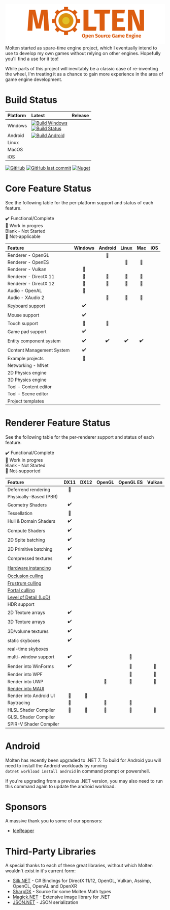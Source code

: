 ![Molten Engine](Images/logo_light_transparent.png)
Molten started as spare-time engine project, which I eventually intend to use to develop my own games without relying on other engines. Hopefully you'll find a use for it too!

While parts of this project will inevitably be a classic case of re-inventing the wheel, I'm treating it as a chance to gain more experience in the area of game engine development. 

# Build Status
| Platform  | Latest | Release  |
| :--------- | :----  | :----   |
| Windows    | [![Build Windows](https://github.com/Syncaidius/MoltenEngine/actions/workflows/build-windows.yml/badge.svg)](https://github.com/Syncaidius/MoltenEngine/actions/workflows/build-windows.yml) <br> [![Build Status](https://dev.azure.com/jyarwood/MoltenEngine/_apis/build/status/MoltenEngine-.NET%20Desktop-CI)](https://dev.azure.com/jyarwood/MoltenEngine/_build/latest?definitionId=2)   | |
| Android    | [![Build Android](https://github.com/Syncaidius/MoltenEngine/actions/workflows/build-android.yml/badge.svg)](https://github.com/Syncaidius/MoltenEngine/actions/workflows/build-android.yml) |  |
| Linux      |        |         |
| MacOS      |        |         |
| iOS        |        |         |

[ ![GitHub](https://img.shields.io/github/license/Syncaidius/MoltenEngine)](LICENSE)  [![GitHub last commit](https://img.shields.io/github/last-commit/Syncaidius/MoltenEngine)](https://github.com/Syncaidius/MoltenEngine/commits/) [![Nuget](https://img.shields.io/nuget/v/Molten.Engine?color=%2322AAFF&label=NuGet)](https://www.nuget.org/packages?q=molten+Syncaidius)

# Core Feature Status
See the following table for the per-platform support and status of each feature.

✔️ Functional/Complete\
🚧 Work in progres\
Blank - Not Started\
🚫 Not-applicable

| Feature                    | Windows    | Android  | Linux  | Mac  | iOS |
| :---                       | :-------:  | :-----:  | :---:  | :-:  | :-: |
| Renderer - OpenGL          |            | 🚫       |        |      |    |
| Renderer - OpenES          |            |          | 🚫     | 🚫   |    |     
| Renderer - Vulkan          | 🚧         |          |        |      |     |
| Renderer - DirectX 11      | 🚧         | 🚫       | 🚫    | 🚫   |     |
| Renderer - DirectX 12      | 🚧         | 🚫       | 🚫    | 🚫   |     |
| Audio - OpenAL             | 🚧         |          |        |      |     |
| Audio - XAudio 2           |            | 🚫       | 🚫    | 🚫   |     |
| Keyboard support           | ✔️          |          |        |      |    |
| Mouse support              | ✔️          |          |        |      |    |
| Touch support              | 🚧         | 🚧       |        |      |    |
| Game pad support           | ✔️         |          |        |      |     |
| Entity component system    | ✔️         | ✔️       | ✔️     | ✔️    |     |
| Content Management System  | ✔️         |          |        |      |     |
| Example projects           | 🚧         |          |        |      |     |
| Networking - MNet          |            |          |        |      |     |
| 2D Physics engine          |            |          |        |      |     |
| 3D Physics engine          |            |          |        |      |     |
| Tool - Content editor      |            |          |        |      |     |
| Tool - Scene editor        |            |          |        |      |     |
| Project templates          |            |          |        |      |     |


# Renderer Feature Status
See the following table for the per-renderer support and status of each feature.

✔️ Functional/Complete\
🚧 Work in progres\
Blank - Not Started\
🚫 Not-supported

| Feature                | DX11       | DX12    | OpenGL  | OpenGL ES  | Vulkan |
| :---                   | :-------:  | :-----: | :---:   | :-:        | :-:    |
| Deferrend rendering    | 🚧         |         |        |             |       |
| Physically-Based (PBR) |            |         |        |             |       |
| Geometry Shaders       | ✔️         |         |        |             |       |
| Tessellation           | 🚧         |         |        |             |       |
| Hull & Domain Shaders  | ✔️         |         |        |             |       |
| Compute Shaders        | ✔️         |         |        |             |       |
| 2D Spite batching      | ✔️         |         |        |             |       |
| 2D Primitive batching  | ✔️         |         |        |             |       |
| Compressed textures    | ✔️         |         |        |             |       |
| [Hardware instancing](https://en.wikipedia.org/wiki/Geometry_instancing)    | ✔️         |         |        |             |       |
| [Occlusion culling](https://en.wikipedia.org/wiki/Hidden-surface_determination#Occlusion_culling)      |            |         |        |             |       |
| [Frustrum culling](https://en.wikipedia.org/wiki/Hidden-surface_determination#Viewing-frustum_culling)       |            |         |        |             |       |
| [Portal culling](https://docs.panda3d.org/1.10/python/programming/render-attributes/occlusion-culling/portal-culling)         |            |         |        |             |       |
| [Level of Detail (LoD)](https://en.wikipedia.org/wiki/Level_of_detail_(computer_graphics))  |            |         |        |             |       |
| HDR support            |            |         |        |             |       |
| 2D Texture arrays      | ✔️         |         |        |             |       |
| 3D Texture arrays      | ✔️         |         |        |             |       |
| 3D/volume textures     | ✔️         |         |        |             |       |
| static skyboxes        | ✔️         |         |        |             |       |
| real-time skyboxes     |            |         |        |             |       |
| multi-window support   | ✔️         |         |        | 🚫          |       |
| Render into WinForms   | ✔️         |         |        | 🚫          | 🚫    |
| Render into WPF        |            |         |        | 🚫          | 🚫    |
| Render into UWP        |            |         | 🚫    | 🚫          | 🚫    |
|[Render into MAUI](https://docs.microsoft.com/en-us/dotnet/maui/what-is-maui) |            |         |       |             |       |
| Render into Android UI | 🚫         | 🚫      |       |             |       |
| Raytracing             | 🚫         |         | 🚫    | 🚫          |       |
| HLSL Shader Compiler   | 🚧		  | 🚫      | 🚫    | 🚫          | 🚫   |
| GLSL Shader Compiler   |  		  |         |        |             |      |
| SPIR-V Shader Compiler |  		  |         |        |             |      |

# Android
Molten has recently been upgraded to .NET 7. To build for Android you will need to install the Android workloads by running  
```dotnet workload install android``` in command prompt or powershell. 

If you're upgrading from a previous .NET version, you may also need to run this command again to update the android workload.

# Sponsors
A massive thank you to some of our sponsors:
 * [IceReaper](https://github.com/IceReaper)


# Third-Party Libraries
A special thanks to each of these great libraries, without which Molten wouldn't exist in it's current form:
  * [Silk.NET](https://github.com/dotnet/Silk.NET) - C# Bindings for DirectX 11/12, OpenGL, Vulkan, Assimp, OpenCL, OpenAL and OpenXR
  * [SharpDX](https://github.com/sharpdx/SharpDX) - Source for some Molten.Math types
  * [Magick.NET](https://github.com/dlemstra/Magick.NET) - Extensive image library for .NET
  * [JSON.NET](https://www.newtonsoft.com/json) - JSON serialization

